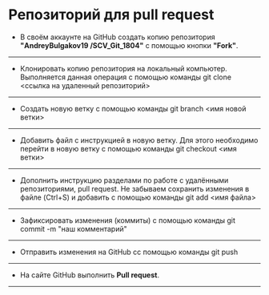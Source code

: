# Репозиторий для **pull request**
* В своём аккаунте на GitHub создать копию репозитория **"AndreyBulgakov19
/SCV_Git_1804"** с помощью кнопки **"Fork"**.
---
* Клонировать копию репозитория на локальный компьютер. Выполняется данная операция с помощью команды git clone <ссылка на удаленный репозиторий>
---
* Создать новую ветку с помощью команды git branch <имя новой ветки>
---
* Добавить файл с инструкцией в новую ветку. Для этого необходимо перейти в новую ветку с помощью команды git checkout <имя ветки>
---
* Дополнить инструкцию разделами по работе с удалёнными репозиториями, pull request. Не забываем сохранить изменения в файле (Ctrl+S) и добавить с помощью команды git add <имя файла>
---
* Зафиксировать изменения (коммиты) с помощью команды git commit -m "наш комментарий"
---
* Отправить изменения на GitHub cс помощью команды git push
---
* На сайте GitHub выполнить **Pull request**.
---
